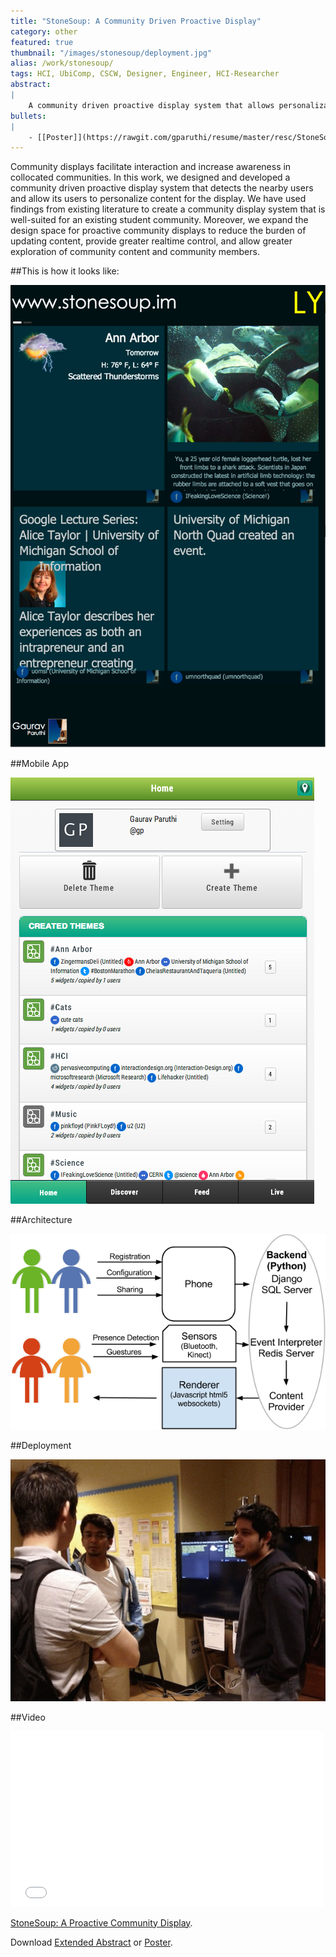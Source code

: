 ```yaml
---
title: "StoneSoup: A Community Driven Proactive Display"
category: other
featured: true
thumbnail: "/images/stonesoup/deployment.jpg"
alias: /work/stonesoup/
tags: HCI, UbiComp, CSCW, Designer, Engineer, HCI-Researcher
abstract:
|
    A community driven proactive display system that allows personalization of content.
bullets:
|
    - [[Poster]](https://rawgit.com/gparuthi/resume/master/resc/StoneSoupPoster.pdf) [[Extended Abstract]](https://rawgit.com/gparuthi/resume/master/resc/StoneSoup_ExtendedAbstract.pdf)
---
```

Community displays facilitate interaction and increase awareness in collocated communities. In this work, we designed and developed a community driven proactive display system that detects the nearby users and allow its users to personalize content for the display. We have used findings from existing literature to create a community display system that is well-suited for an existing student community. Moreover, we expand the design space for proactive community displays to reduce the burden of updating content, provide greater realtime control, and allow greater exploration of community content and community members. 



##This is how it looks like:
<p><img width="600" src="/images/stonesoup/StoneSoup_renderer.png" alt="Renderer"></p>

##Mobile App
<p><img src="/images/stonesoup/StoneSoup_mobile.png" alt="mobile"></p>

##Architecture
<p><img src="/images/stonesoup/StoneSoup_architecture.png" alt="Architecture of our application."></p>

##Deployment
<p><img width="600" src="/images/stonesoup/deployment.jpg" alt="Deployment."></p>

##Video
<iframe src="//player.vimeo.com/video/106542992" width="500" height="281" frameborder="0" webkitallowfullscreen mozallowfullscreen allowfullscreen></iframe> 
<p><a href="http://vimeo.com/106542992">StoneSoup: A Proactive Community Display</a>.</p>

Download <a href="/files/stonesoup_extended_abstract.pdf">Extended Abstract</a> or <a href="/files/StoneSoupPoster_v5.pdf">Poster</a>.
